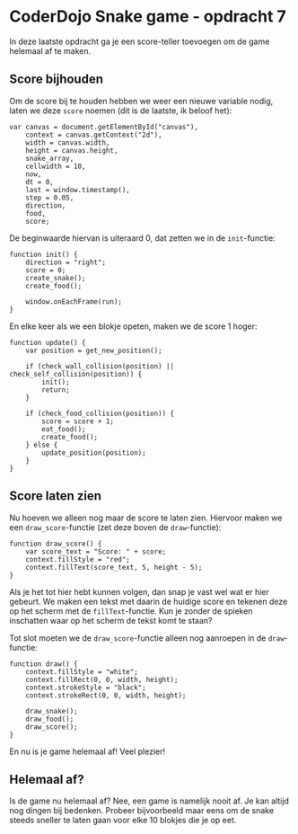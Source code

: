 # CoderDojo Snake game - opdracht 7

In deze laatste opdracht ga je een score-teller toevoegen om de game helemaal af te maken.

## Score bijhouden

Om de score bij te houden hebben we weer een nieuwe variable nodig, laten we deze `score` noemen (dit is de laatste, ik beloof het):

	var canvas = document.getElementById("canvas"),
		context = canvas.getContext("2d"),
		width = canvas.width,
		height = canvas.height,
		snake_array,
		cellwidth = 10,
        now,
        dt = 0,
        last = window.timestamp(),
        step = 0.05,
        direction,
        food,
        score;

De beginwaarde hiervan is uiteraard 0, dat zetten we in de `init`-functie:

    function init() {
        direction = "right";
        score = 0;
        create_snake();
        create_food();
        
        window.onEachFrame(run);
    }

En elke keer als we een blokje opeten, maken we de score 1 hoger:

	function update() {
        var position = get_new_position();
        
        if (check_wall_collision(position) || check_self_collision(position)) {
            init();
            return;
        }
        
        if (check_food_collision(position)) {
            score = score + 1;
            eat_food();
            create_food();
        } else {
            update_position(position);
        }
	}

## Score laten zien

Nu hoeven we alleen nog maar de score te laten zien. Hiervoor maken we een `draw_score`-functie (zet deze boven de `draw`-functie):

    function draw_score() {
        var score_text = "Score: " + score;
        context.fillStyle = "red";
        context.fillText(score_text, 5, height - 5);
    }

Als je het tot hier hebt kunnen volgen, dan snap je vast wel wat er hier gebeurt. We maken een tekst met daarin de huidige score en tekenen deze op het scherm met de `fillText`-functie. Kun je zonder de spieken inschatten waar op het scherm de tekst komt te staan?

Tot slot moeten we de `draw_score`-functie alleen nog aanroepen in de `draw`-functie:

    function draw() {
		context.fillStyle = "white";
		context.fillRect(0, 0, width, height);
		context.strokeStyle = "black";
		context.strokeRect(0, 0, width, height);

		draw_snake();
        draw_food();
        draw_score();
	}

En nu is je game helemaal af! Veel plezier!

## Helemaal af?

Is de game nu helemaal af? Nee, een game is namelijk nooit af. Je kan altijd nog dingen bij bedenken. Probeer bijvoorbeeld maar eens om de snake steeds sneller te laten gaan voor elke 10 blokjes die je op eet.